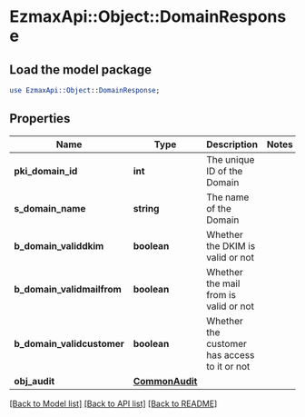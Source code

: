 # EzmaxApi::Object::DomainResponse

## Load the model package
```perl
use EzmaxApi::Object::DomainResponse;
```

## Properties
Name | Type | Description | Notes
------------ | ------------- | ------------- | -------------
**pki_domain_id** | **int** | The unique ID of the Domain | 
**s_domain_name** | **string** | The name of the Domain | 
**b_domain_validdkim** | **boolean** | Whether the DKIM is valid or not | 
**b_domain_validmailfrom** | **boolean** | Whether the mail from is valid or not | 
**b_domain_validcustomer** | **boolean** | Whether the customer has access to it or not | 
**obj_audit** | [**CommonAudit**](CommonAudit.md) |  | 

[[Back to Model list]](../README.md#documentation-for-models) [[Back to API list]](../README.md#documentation-for-api-endpoints) [[Back to README]](../README.md)


